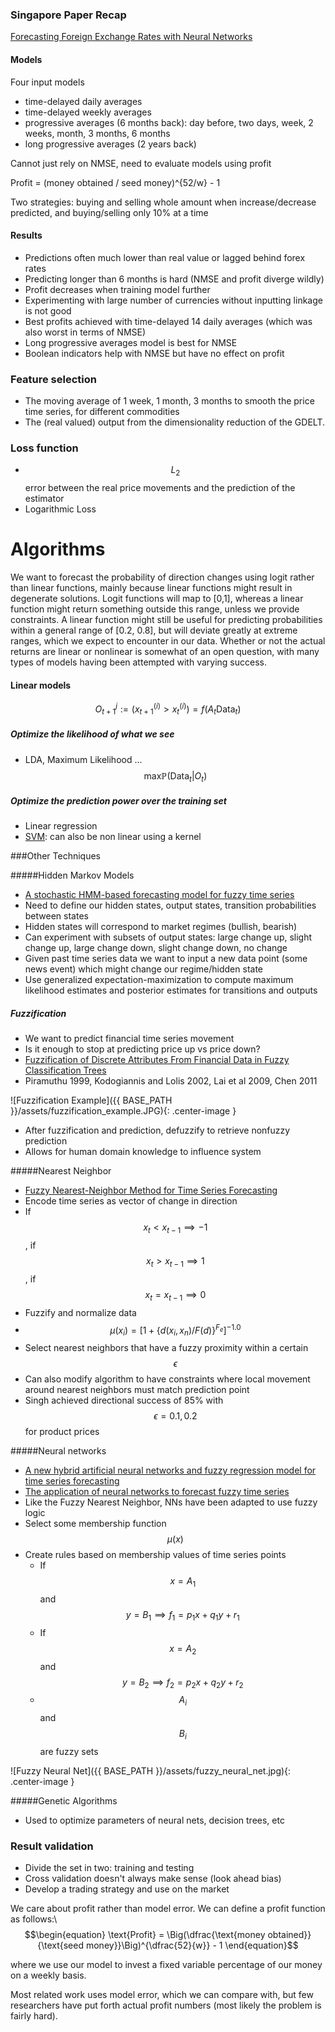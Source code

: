 ### Singapore Paper Recap

[Forecasting Foreign Exchange Rates with Neural Networks](http://liawww.epfl.ch/uploads/project_reports/report_282.pdf)

#### Models

Four input models

- time-delayed daily averages
- time-delayed weekly averages
- progressive averages (6 months back): day before, two days, week, 2 weeks, month, 3 months, 6 months
- long progressive averages (2 years back)

Cannot just rely on NMSE, need to evaluate models using profit

Profit = (money obtained / seed money)^{52/w} - 1

Two strategies: buying and selling whole amount when increase/decrease predicted, and buying/selling only 10% at a time

#### Results

- Predictions often much lower than real value or lagged behind forex rates
- Predicting longer than 6 months is hard (NMSE and profit diverge wildly)
- Profit decreases when training model further
- Experimenting with large number of currencies without inputting linkage is not good
- Best profits achieved with time-delayed 14 daily averages (which was also worst in terms of NMSE)
- Long progressive averages model is best for NMSE
- Boolean indicators help with NMSE but have no effect on profit




### Feature selection
- The moving average of 1 week, 1 month, 3 months to smooth the price time series, for different commodities
- The (real valued) output from the dimensionality reduction of the GDELT.

### Loss function
- $$L_2$$ error between the real price movements and the prediction of the estimator
- Logarithmic Loss


# Algorithms 

We want to forecast the probability of direction changes using logit rather than linear functions, mainly because linear functions might result in degenerate solutions. Logit functions will map to [0,1], whereas a linear function might return something outside this range, unless we provide constraints. A linear function might still be useful for predicting probabilities within a general range of [0.2, 0.8], but will deviate greatly at extreme ranges, which we expect to encounter in our data. Whether or not the actual returns are linear or nonlinear is somewhat of an open question, with many types of models having been attempted with varying success.


#### Linear models
$$O^j_{t+1} := (x_{t+1}^{(i)} > x_t^{(i)}) = f(A_t \text{Data}_t) $$

##### Optimize the likelihood of what we see

- LDA, Maximum Likelihood ... 
$$\text{max} \mathbb{P} (\text{Data}_t | O_t)$$

##### Optimize the prediction power over the training set
- Linear regression
- [SVM](http://www.researchgate.net/publication/4047521_SVM_based_models_for_predicting_foreign_currency_exchange_rates): can also be non linear using a kernel 
 

###Other Techniques

#####Hidden Markov Models

  - [A stochastic HMM-based forecasting model for fuzzy time series](http://www.ncbi.nlm.nih.gov/pubmed/20028637)
  - Need to define our hidden states, output states, transition probabilities between states
  - Hidden states will correspond to market regimes (bullish, bearish)
  - Can experiment with subsets of output states: large change up, slight change up, large change down, slight change down, no change
  - Given past time series data we want to input a new data point (some news event) which might change our regime/hidden state
  - Use generalized expectation-maximization to compute maximum likelihood estimates and posterior estimates for transitions and outputs
  

##### Fuzzification
- We want to predict financial time series movement
- Is it enough to stop at predicting price up vs price down?
- [Fuzzification of Discrete Attributes From Financial Data in Fuzzy Classification Trees](http://www.researchgate.net/publication/224599514_Fuzzification_of_Discrete_Attributes_From_Financial_Data_in_Fuzzy_Classification_Trees)
- Piramuthu 1999, Kodogiannis and Lolis 2002, Lai et al 2009, Chen 2011

![Fuzzification Example]({{ BASE_PATH }}/assets/fuzzification_example.JPG){: .center-image }

- After fuzzification and prediction, defuzzify to retrieve nonfuzzy prediction
- Allows for human domain knowledge to influence system

#####Nearest Neighbor
  - [Fuzzy Nearest-Neighbor Method for Time Series Forecasting](http://www.smartquant.com/references/TimeSeries/ts4.pdf)
  - Encode time series as vector of change in direction
  - If $$x_{t} < x_{t-1} \implies -1$$, if $$x_{t} > x_{t-1} \implies 1$$, if $$x_{t} = x_{t-1} \implies 0$$
  - Fuzzify and normalize data
  - $$\mu(x_{i}) = [1 + \{d(x_{i}, x_{n}) / F(d)\}^{F_{e}}]^{-1.0}$$
  - Select nearest neighbors that have a fuzzy proximity within a certain $$\epsilon$$
  - Can also modify algorithm to have constraints where local movement around nearest neighbors must match prediction point
  - Singh achieved directional success of 85% with $$\epsilon = 0.1, 0.2$$ for product prices
  
#####Neural networks
  - [A new hybrid artificial neural networks and fuzzy regression model for time series forecasting](http://www.sciencedirect.com/science/article/pii/S0165011407004678)
  - [The application of neural networks to forecast fuzzy time series](http://ac.els-cdn.com/S0378437105008460/1-s2.0-S0378437105008460-main.pdf?_tid=54ef9840-6af5-11e5-8504-00000aacb35f&acdnat=1444003943_6f86d2513d2e05a4b041fde877b5b9c7)
  - Like the Fuzzy Nearest Neighbor, NNs have been adapted to use fuzzy logic
  - Select some membership function $$\mu(x)$$
  - Create rules based on membership values of time series points
    - If $$x = A_{1} $$ and $$y = B_{1} \implies f_{1} = p_{1}x + q_{1}y + r_{1}$$
    - If $$x = A_{2}$$ and $$y = B_{2} \implies f_{2} = p_{2}x + q_{2}y + r_{2}$$
    - $$A_{i}$$ and $$B_{i}$$ are fuzzy sets
   
![Fuzzy Neural Net]({{ BASE_PATH }}/assets/fuzzy_neural_net.jpg){: .center-image }

#####Genetic Algorithms
  - Used to optimize parameters of neural nets, decision trees, etc
  
### Result validation
- Divide the set in two: training and testing
- Cross validation doesn't always make sense (look ahead bias)
- Develop a trading strategy and use on the market

We care about profit rather than model error. We can define a profit function as follows:\\
$$\begin{equation}
\text{Profit} = \Big(\dfrac{\text{money obtained}}{\text{seed money}}\Big)^{\dfrac{52}{w}} - 1
\end{equation}$$

where we use our model to invest a fixed variable percentage of our money on a weekly basis.

Most related work uses model error, which we can compare with, but few researchers have put forth actual profit numbers (most likely the problem is fairly hard).



